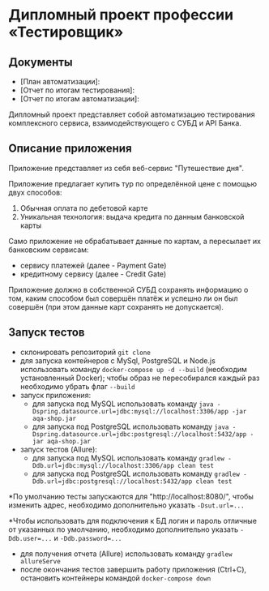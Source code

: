 # Дипломный проект профессии «Тестировщик»

## Документы

* [План автоматизации]:
* [Отчет по итогам тестирования]:
* [Отчет по итогам автоматизации]:


Дипломный проект представляет собой автоматизацию тестирования комплексного сервиса, взаимодействующего с СУБД и API Банка.

## Описание приложения
Приложение представляет из себя веб-сервис "Путешествие дня".

Приложение предлагает купить тур по определённой цене с помощью двух способов:

1. Обычная оплата по дебетовой карте
1. Уникальная технология: выдача кредита по данным банковской карты

Само приложение не обрабатывает данные по картам, а пересылает их банковским сервисам:

- сервису платежей (далее - Payment Gate)
- кредитному сервису (далее - Credit Gate)

Приложение должно в собственной СУБД сохранять информацию о том, каким способом был совершён платёж и успешно ли он был совершён (при этом данные карт сохранять не допускается).

## Запуск тестов
- склонировать репозиторий `git clone`
- для запуска контейнеров с MySql, PostgreSQL и Node.js использовать команду `docker-compose up -d --build` (необходим установленный Docker); чтобы образ не пересобирался каждый раз необходимо убрать флаг `--build`
- запуск приложения:
  - для запуска под MySQL использовать команду
`java -Dspring.datasource.url=jdbc:mysql://localhost:3306/app -jar aqa-shop.jar` 
   - для запуска под PostgreSQL использовать команду
`java -Dspring.datasource.url=jdbc:postgresql://localhost:5432/app -jar aqa-shop.jar`
- запуск тестов (Allure):
  - для запуска под MySQL использовать команду
`gradlew -Ddb.url=jdbc:mysql://localhost:3306/app clean test` 
  - для запуска под PostgreSQL использовать команду
`gradlew -Ddb.url=jdbc:postgresql://localhost:5432/app clean test`

*По умолчанию тесты запускаются для "http://localhost:8080/", чтобы изменить адрес, необходимо дополнительно указать `-Dsut.url=...`

*Чтобы использовать для подключения к БД логин и пароль отличные от указанных по умолчанию, необходимо дополнительно указать `-Ddb.user=...` и `-Ddb.password=...`

- для получения отчета (Allure) использовать команду `gradlew allureServe` 
- после окончания тестов завершить работу приложения (Ctrl+C), остановить контейнеры командой `docker-compose down`